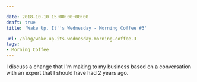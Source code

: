 ```yaml
---

date: 2018-10-10 15:00:00+00:00
draft: true
title: 'Wake Up, It''s Wednesday - Morning Coffee #3'

url: /blog/wake-up-its-wednesday-morning-coffee-3
tags:
- Morning Coffee
---
```




 


I discuss a change that I'm making to my business based on a conversation with an expert that I should have had 2 years ago.
